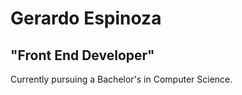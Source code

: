 # Gerardo Espinoza

## "Front End Developer"

Currently pursuing a Bachelor's in Computer Science.

